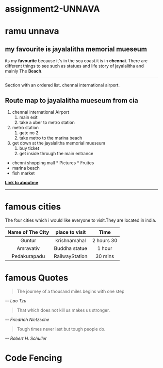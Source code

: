 # assignment2-UNNAVA
# ramu unnava
## my favourite is jayalalitha memorial mueseum
its my **favourite** because it's in the sea coast.it is in **chennai**. There are different things to see such as statues and life story of jayalalitha and mainly The **Beach**.
***
Section with an ordered list.
chennai international airport. 
## Route map to jayalalitha mueseum from cia
1. chennai international Airport
      1. main exit
      2. take a uber to metro station
2. metro station
      1. gate no 2
      2. take metro to the marina beach
3. get down at the jayalalitha memorial mueseum
      1. buy ticket
      2. get inside through the main entrance
* chenni shopping mall
      * Pictures
      * Fruites
* marina beach
* fish market

**[Link to aboutme](AboutMe.md)**

***
# famous cities

The four cities which i would like everyone to visit.They are located in india.

| Name of The City | place to visit | Time|
|:--------------:  | :-------------:|:---:|
| Guntur           | krishnamahal   |2 hours 30|
| Amravativ        | Buddha statue  |1 hour|
| Pedakurapadu     | RailwayStation |30 mins|



# famous Quotes

>The journey of a thousand miles begins with one step

-- <cite>*Lao Tzu*</cite>

>That which does not kill us makes us stronger.

-- <cite>*Friedrich Nietzsche*</cite>

>Tough times never last but tough people do.

-- <cite>*Robert H. Schuller*</cite>

# Code Fencing


